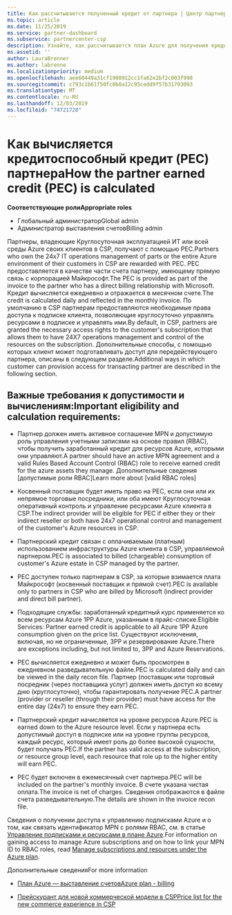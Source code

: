 ```yaml
---
title: Как рассчитывается полученный кредит от партнера | Центр партнеров
ms.topic: article
ms.date: 11/25/2019
ms.service: partner-dashboard
ms.subservice: partnercenter-csp
description: Узнайте, как рассчитывается план Azure для получения кредита (PEC). Сюда входят требования к допустимости для партнеров и косвенных поставщиков.
ms.assetid: ''
author: LauraBrenner
ms.author: labrenne
ms.localizationpriority: medium
ms.openlocfilehash: aee60449a31cf1908912cc1fa62e2bf2c003f998
ms.sourcegitcommit: c793c1b61f50fc0b0a12c95cedd9f57b31703093
ms.translationtype: MT
ms.contentlocale: ru-RU
ms.lasthandoff: 12/03/2019
ms.locfileid: "74721728"
---
```

# <a name="how-the-partner-earned-credit-pec-is-calculated"></a><span data-ttu-id="3012e-104">Как вычисляется кредитоспособный кредит (PEC) партнера</span><span class="sxs-lookup"><span data-stu-id="3012e-104">How the partner earned credit (PEC) is calculated</span></span>

<span data-ttu-id="3012e-105">**Соответствующие роли**</span><span class="sxs-lookup"><span data-stu-id="3012e-105">**Appropriate roles**</span></span>

- <span data-ttu-id="3012e-106">Глобальный администратор</span><span class="sxs-lookup"><span data-stu-id="3012e-106">Global admin</span></span>
- <span data-ttu-id="3012e-107">Администратор выставления счетов</span><span class="sxs-lookup"><span data-stu-id="3012e-107">Billing admin</span></span>

<span data-ttu-id="3012e-108">Партнеры, владеющие Круглосуточная эксплуатацией ИТ или всей среды Azure своих клиентов в CSP, получают с помощью PEC.</span><span class="sxs-lookup"><span data-stu-id="3012e-108">Partners who own the 24x7 IT operations management of parts or the entire Azure environment of their customers in CSP are rewarded with PEC.</span></span> <span data-ttu-id="3012e-109">PEC предоставляется в качестве части счета партнеру, имеющему прямую связь с корпорацией Майкрософт.</span><span class="sxs-lookup"><span data-stu-id="3012e-109">The PEC is provided as part of the invoice to the partner who has a direct billing relationship with Microsoft.</span></span> <span data-ttu-id="3012e-110">Кредит вычисляется ежедневно и отражается в месячном счете.</span><span class="sxs-lookup"><span data-stu-id="3012e-110">The credit is calculated daily and reflected in the monthly invoice.</span></span> <span data-ttu-id="3012e-111">По умолчанию в CSP партнерам предоставляются необходимые права доступа к подписке клиента, позволяющие круглосуточно управлять ресурсами в подписке и управлять ими.</span><span class="sxs-lookup"><span data-stu-id="3012e-111">By default, in CSP, partners are granted the necessary access rights to the customer's subscription that allows them to have 24X7 operations management and control of the resources on the subscription.</span></span> <span data-ttu-id="3012e-112">Дополнительные способы, с помощью которых клиент может подготавливать доступ для передействующего партнера, описаны в следующем разделе.</span><span class="sxs-lookup"><span data-stu-id="3012e-112">Additional ways in which customer can provision access for transacting partner are described in the following section.</span></span>


## <a name="important-eligibility-and-calculation-requirements"></a><span data-ttu-id="3012e-113">Важные требования к допустимости и вычислениям:</span><span class="sxs-lookup"><span data-stu-id="3012e-113">Important eligibility and calculation requirements:</span></span>

- <span data-ttu-id="3012e-114">Партнер должен иметь активное соглашение MPN и допустимую роль управления учетными записями на основе правил (RBAC), чтобы получить заработанный кредит для ресурсов Azure, которыми они управляют.</span><span class="sxs-lookup"><span data-stu-id="3012e-114">A partner should have an active MPN agreement and a valid Rules Based Account Control (RBAC) role to receive earned credit for the azure assets they manage.</span></span> <span data-ttu-id="3012e-115">Дополнительные сведения [допустимые роли RBAC]</span><span class="sxs-lookup"><span data-stu-id="3012e-115">Learn more about [valid RBAC roles]</span></span>

- <span data-ttu-id="3012e-116">Косвенный поставщик будет иметь право на PEC, если они или их непрямое торговые посредники, или оба имеют Круглосуточная оперативный контроль и управление ресурсами Azure клиента в CSP.</span><span class="sxs-lookup"><span data-stu-id="3012e-116">The indirect provider will be eligible for PEC if either they or their indirect reseller or both have 24x7 operational control and management of the customer's Azure resources in CSP.</span></span>

- <span data-ttu-id="3012e-117">Партнерский кредит связан с оплачиваемым (платным) использованием инфраструктуры Azure клиента в CSP, управляемой партнером.</span><span class="sxs-lookup"><span data-stu-id="3012e-117">PEC is associated to billed (chargeable) consumption of customer's Azure estate in CSP managed by the partner.</span></span> 

- <span data-ttu-id="3012e-118">PEC доступен только партнерам в CSP, за которые взимается плата Майкрософт (косвенный поставщик и прямой счет).</span><span class="sxs-lookup"><span data-stu-id="3012e-118">PEC is available only to partners in CSP who are billed by Microsoft (indirect provider and direct bill partner).</span></span>

- <span data-ttu-id="3012e-119">Подходящие службы: заработанный кредитный курс применяется ко всем ресурсам Azure 1PP Azure, указанным в прайс-списке.</span><span class="sxs-lookup"><span data-stu-id="3012e-119">Eligible Services: Partner earned credit is applicable to all Azure 1PP Azure consumption given on the price list.</span></span> <span data-ttu-id="3012e-120">Существуют исключения, включая, но не ограниченные, 3PP и резервирование Azure.</span><span class="sxs-lookup"><span data-stu-id="3012e-120">There are exceptions including, but not limited to, 3PP and Azure Reservations.</span></span>

- <span data-ttu-id="3012e-121">PEC вычисляется ежедневно и может быть просмотрен в ежедневном разведывательную файле.</span><span class="sxs-lookup"><span data-stu-id="3012e-121">PEC is calculated daily and can be viewed in the daily recon file.</span></span> <span data-ttu-id="3012e-122">Партнер (поставщик или торговый посредник (через поставщика услуг) должен иметь доступ ко всему дню (круглосуточно), чтобы гарантировать получение PEC.</span><span class="sxs-lookup"><span data-stu-id="3012e-122">A partner (provider or reseller (through their provider) must have access for the entire day (24x7) to ensure they earn PEC.</span></span>

- <span data-ttu-id="3012e-123">Партнерский кредит начисляется на уровне ресурсов Azure.</span><span class="sxs-lookup"><span data-stu-id="3012e-123">PEC is earned down to the Azure resource level.</span></span> <span data-ttu-id="3012e-124">Если у партнера есть допустимый доступ в подписке или на уровне группы ресурсов, каждый ресурс, который имеет роль до более высокой сущности, будет получать PEC.</span><span class="sxs-lookup"><span data-stu-id="3012e-124">If the partner has valid access at the subscription, or resource group level, each resource that role up to the higher entity will earn PEC.</span></span> 

- <span data-ttu-id="3012e-125">PEC будет включен в ежемесячный счет партнера.</span><span class="sxs-lookup"><span data-stu-id="3012e-125">PEC will be included on the partner's monthly invoice.</span></span> <span data-ttu-id="3012e-126">В счете указана чистая оплата.</span><span class="sxs-lookup"><span data-stu-id="3012e-126">The invoice is net of charges.</span></span> <span data-ttu-id="3012e-127">Сведения отображаются в файле счета разведывательную.</span><span class="sxs-lookup"><span data-stu-id="3012e-127">The details are shown in the invoice recon file.</span></span>

<span data-ttu-id="3012e-128">Сведения о получении доступа к управлению подписками Azure и о том, как связать идентификатор MPN с ролями RBAC, см. в статье [Управление подписками и ресурсами в плане Azure](azure-plan-manage.md).</span><span class="sxs-lookup"><span data-stu-id="3012e-128">For information on gaining access to manage Azure subscriptions and on how to link your MPN ID to RBAC roles, read [Manage subscriptions and resources under the Azure plan](azure-plan-manage.md).</span></span>

<span data-ttu-id="3012e-129">Дополнительные сведения</span><span class="sxs-lookup"><span data-stu-id="3012e-129">For more information</span></span>

- [<span data-ttu-id="3012e-130">План Azure — выставление счетов</span><span class="sxs-lookup"><span data-stu-id="3012e-130">Azure plan - billing</span></span>](azure-plan-billing.md)

- [<span data-ttu-id="3012e-131">Прейскурант для новой коммерческой модели в CSP</span><span class="sxs-lookup"><span data-stu-id="3012e-131">Price list for the new commerce experience in CSP </span></span>](azure-plan-price-list.md)